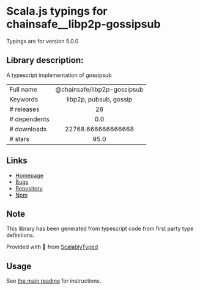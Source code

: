 
# Scala.js typings for chainsafe__libp2p-gossipsub

Typings are for version 5.0.0

## Library description:
A typescript implementation of gossipsub

|                    |                 |
| ------------------ | :-------------: |
| Full name          | @chainsafe/libp2p-gossipsub |
| Keywords           | libp2p, pubsub, gossip |
| # releases         | 28 |
| # dependents       | 0.0 |
| # downloads        | 22768.666666666668 |
| # stars            | 95.0 |

## Links
- [Homepage](https://github.com/ChainSafe/js-libp2p-gossipsub#readme)
- [Bugs](https://github.com/ChainSafe/js-libp2p-gossipsub/issues)
- [Repository](https://github.com/ChainSafe/js-libp2p-gossipsub)
- [Npm](https://www.npmjs.com/package/%40chainsafe%2Flibp2p-gossipsub)
    


## Note
This library has been generated from typescript code from first party type definitions.

Provided with :purple_heart: from [ScalablyTyped](https://github.com/oyvindberg/ScalablyTyped)

## Usage
See [the main readme](../../readme.md) for instructions.


